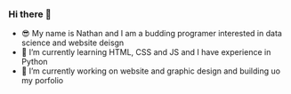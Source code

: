 ### Hi there 👋

  - 😎 My name is Nathan and I am a budding programer interested in data science and website deisgn
  - 🌱 I’m currently learning HTML, CSS and JS and I have experience in Python
  - 🔭 I’m currently working on website and graphic design and building uo my porfolio

  

<!--
**NathanB66/NathanB66** is a ✨ _special_ ✨ repository because its `README.md` (this file) appears on your GitHub profile.

Here are some ideas to get you started:


- 👯 I’m looking to collaborate on ...
- 🤔 I’m looking for help with ...
- 💬 Ask me about ...
- 📫 How to reach me: ...
- 😄 Pronouns: ...
- ⚡ Fun fact: ...
-->
